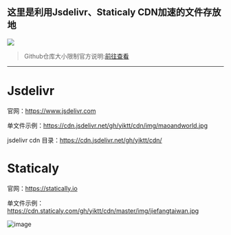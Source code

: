 ## 这里是利用Jsdelivr、Staticaly CDN加速的文件存放地

[![](https://data.jsdelivr.com/v1/package/gh/yiktt/cdn/badge)](https://www.jsdelivr.com/package/gh/yiktt/cdn)

> Github仓库大小限制官方说明:[前往查看](https://docs.github.com/cn/github/managing-large-files/what-is-my-disk-quota)

------------

# Jsdelivr

官网：https://www.jsdelivr.com

单文件示例：https://cdn.jsdelivr.net/gh/yiktt/cdn/img/maoandworld.jpg

jsdelivr cdn 目录：https://cdn.jsdelivr.net/gh/yiktt/cdn/

# Staticaly

官网：https://statically.io

单文件示例：https://cdn.staticaly.com/gh/yiktt/cdn/master/img/jiefangtaiwan.jpg


![image](https://p0.meituan.net/csc/e027b2d036f3d7373e3d1677b33336b895958.jpg)


